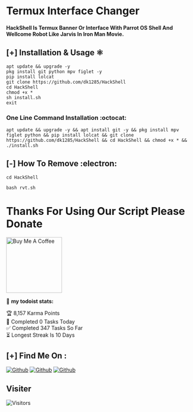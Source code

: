 # Termux Interface Changer 

#### HackShell Is Termux Banner Or Interface With Parrot OS Shell And Wellcome Robot Like Jarvis In Iron Man Movie.

## [+] Installation & Usage :atom_symbol:
```
apt update && upgrade -y 
pkg install git python mpv figlet -y
pip install lolcat
git clone https://github.com/dk1285/HackShell
cd HackShell
chmod +x *
sh install.sh
exit
```
### One Line Command Installation :octocat:
```
apt update && upgrade -y && apt install git -y && pkg install mpv figlet python && pip install lolcat && git clone https://github.com/dk1285/HackShell && cd HackShell && chmod +x * && ./install.sh
```

## [-] How To Remove :electron:
```
cd HackShell

bash rvt.sh
```

# Thanks For Using Our Script Please Donate

<a href="https://www.buymeacoffee.com/dk1285" target="_blank"><img src="https://cdn.buymeacoffee.com/buttons/v2/default-red.png" alt="Buy Me A Coffee" width="150" ></a>

🚧 **my todoist stats:**
<!-- TODO-IST:START -->
🏆  8,157 Karma Points<br>
🌸  Completed 0 Tasks Today<br>
✅  Completed 347 Tasks So Far<br>
⏳   Longest Streak Is 10 Days<br>
<!-- TODO-IST:END -->

## [+] Find Me On :

[![Github](https://img.shields.io/badge/WhatsApp-DK-lightgreen?style=for-the-badge&logo=whatsapp)](https://whatsapp.com/channel/0029Va9e5PFBqbr0gMgy0w3D)
[![Github](https://img.shields.io/badge/Instagram-DK-pink?style=for-the-badge&logo=instagram)](https://instagram.com/cyber._.dk)
[![Github](https://img.shields.io/badge/TELEGRAM-DK-blue?style=for-the-badge&logo=telegram)](https://t.me/cyber_dk)


## Visiter
<img src="https://profile-counter.glitch.me/dk1285/count.svg" alt="Visitors">
